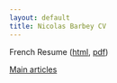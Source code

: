 ```yaml
---
layout: default
title: Nicolas Barbey CV
---
```


French Resume ([html](/cv.html), [pdf](/cv.pdf))

[Main articles](http://arxiv.org/find/all/1/au:+barbey/0/1/0/all/0/1)
